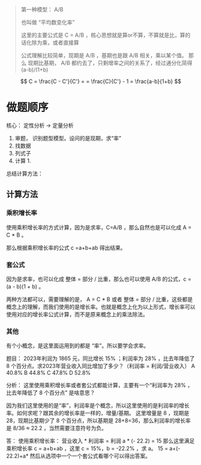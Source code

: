 > 第一种模型： A/B
> 
> 也叫做 “平均数变化率”
> 
> 这里的主要公式是 C = A/B ，核心思想就是算or不算，不算就是比，算的话化除为乘，或者直接算
> 
> 公式理解比较简单，现期是 A/B ，基期也是跟 A/B 相关，乘以某个值。
> 那么 现期比基期， A/B 都约去了，只剩增率之间的关系了，经过通分化简得 (a-b)/(1+b)

$$
C = \frac{C - C'}{C'} = = \frac{C}{C'} - 1 = \frac{a-b}{1+b}  
$$
# 做题顺序

核心： 定性分析 -> 定量分析

1. 审题， 识别题型模型。设问的是现期，求“率”
2. 找数据
3. 列式子
4. 计算
	1. 

总结计算方法：


## 计算方法

### 乘积增长率

使用乘积增长率的方式计算，因为是求率，C=A/B ，那么自然也是可以化成 A = C * B 。

那么根据乘积增长率的公式 c =a+b+ab 得出结果。
### 套公式

因为是求率，也可以化成 整体 = 部分 / 比重，那么也可以使用 A/B 的公式，c = (a - b)(1 + b) 。

两种方法都可以，需要理解的是， A = C * B  或者 整体 = 部分 / 比重，这些都是概念上的理解，而我们使用的是增长率。也就是概念上化为以上形式，增长率可以使用对应的增长率公式计算，而不是原来概念上的乘法除法。

### 其他

有个小概念，是这里面运用到的都是 “率”。所以要学会求率。

题目：
2023年利润为 1865 元，同比增长 15% ；利润率为 28% ，比去年降低了 8 个百分点。求2023年营业收入同比增加了多少？（利润率 = 利润/营业收入）
A 40.8%  B 44.8%  C 47.8%  D 52.8%

分析：
这里使用乘积增长率或者套公式都能计算，主要有一个“利润率为 28% ，比去年降低了 8 个百分点” 是啥意思？

因为我们这里使用的是“率”，利润率是个概念，所以这里使用的是利润率的增长率。如何求呢？跟其余的增长率是一样的，增量/基期。
这里增量是 8 ，现期是 28，现期比基期少了 8 个百分点，所以基期是 28+8=36，那么利润率的增长率是 8/36 ≈ 22.2 ，当然需要注意符号为负。

答： 使用乘积增长率：
营业收入 * 利润率 = 利润
       a * (- 22.2)  = 15
那么这里满足乘积增长率 c = a+b+ab ，这里 c = 15%，b = -22.2% ，求 a。 15 = a+(- 22.2)+a*
然后从选项中一个一个套公式看哪个可以得出答案。




